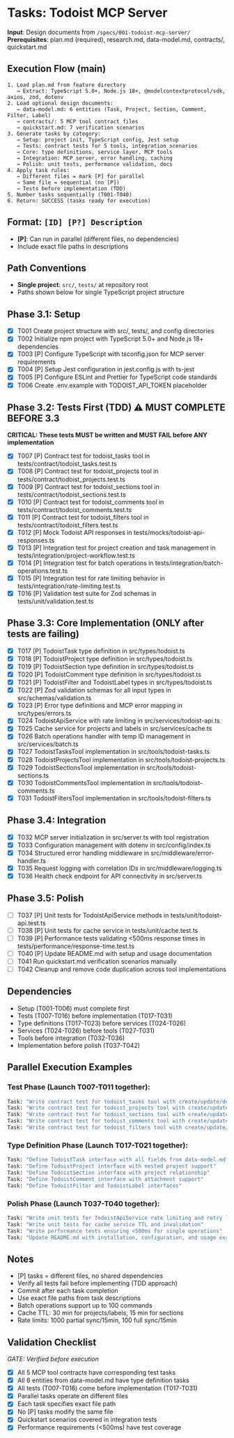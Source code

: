 # Tasks: Todoist MCP Server

**Input**: Design documents from `/specs/001-todoist-mcp-server/`
**Prerequisites**: plan.md (required), research.md, data-model.md, contracts/, quickstart.md

## Execution Flow (main)
```
1. Load plan.md from feature directory
   → Extract: TypeScript 5.0+, Node.js 18+, @modelcontextprotocol/sdk, axios, zod, dotenv
2. Load optional design documents:
   → data-model.md: 6 entities (Task, Project, Section, Comment, Filter, Label)
   → contracts/: 5 MCP tool contract files
   → quickstart.md: 7 verification scenarios
3. Generate tasks by category:
   → Setup: project init, TypeScript config, Jest setup
   → Tests: contract tests for 5 tools, integration scenarios
   → Core: type definitions, service layer, MCP tools
   → Integration: MCP server, error handling, caching
   → Polish: unit tests, performance validation, docs
4. Apply task rules:
   → Different files = mark [P] for parallel
   → Same file = sequential (no [P])
   → Tests before implementation (TDD)
5. Number tasks sequentially (T001-T040)
6. Return: SUCCESS (tasks ready for execution)
```

## Format: `[ID] [P?] Description`
- **[P]**: Can run in parallel (different files, no dependencies)
- Include exact file paths in descriptions

## Path Conventions
- **Single project**: `src/`, `tests/` at repository root
- Paths shown below for single TypeScript project structure

## Phase 3.1: Setup
- [x] T001 Create project structure with src/, tests/, and config directories
- [x] T002 Initialize npm project with TypeScript 5.0+ and Node.js 18+ dependencies
- [x] T003 [P] Configure TypeScript with tsconfig.json for MCP server requirements
- [x] T004 [P] Setup Jest configuration in jest.config.js with ts-jest
- [x] T005 [P] Configure ESLint and Prettier for TypeScript code standards
- [x] T006 Create .env.example with TODOIST_API_TOKEN placeholder

## Phase 3.2: Tests First (TDD) ⚠️ MUST COMPLETE BEFORE 3.3
**CRITICAL: These tests MUST be written and MUST FAIL before ANY implementation**
- [x] T007 [P] Contract test for todoist_tasks tool in tests/contract/todoist_tasks.test.ts
- [x] T008 [P] Contract test for todoist_projects tool in tests/contract/todoist_projects.test.ts
- [x] T009 [P] Contract test for todoist_sections tool in tests/contract/todoist_sections.test.ts
- [x] T010 [P] Contract test for todoist_comments tool in tests/contract/todoist_comments.test.ts
- [x] T011 [P] Contract test for todoist_filters tool in tests/contract/todoist_filters.test.ts
- [x] T012 [P] Mock Todoist API responses in tests/mocks/todoist-api-responses.ts
- [x] T013 [P] Integration test for project creation and task management in tests/integration/project-workflow.test.ts
- [x] T014 [P] Integration test for batch operations in tests/integration/batch-operations.test.ts
- [x] T015 [P] Integration test for rate limiting behavior in tests/integration/rate-limiting.test.ts
- [x] T016 [P] Validation test suite for Zod schemas in tests/unit/validation.test.ts

## Phase 3.3: Core Implementation (ONLY after tests are failing)
- [x] T017 [P] TodoistTask type definition in src/types/todoist.ts
- [x] T018 [P] TodoistProject type definition in src/types/todoist.ts
- [x] T019 [P] TodoistSection type definition in src/types/todoist.ts
- [x] T020 [P] TodoistComment type definition in src/types/todoist.ts
- [x] T021 [P] TodoistFilter and TodoistLabel types in src/types/todoist.ts
- [x] T022 [P] Zod validation schemas for all input types in src/schemas/validation.ts
- [x] T023 [P] Error type definitions and MCP error mapping in src/types/errors.ts
- [x] T024 TodoistApiService with rate limiting in src/services/todoist-api.ts
- [x] T025 Cache service for projects and labels in src/services/cache.ts
- [x] T026 Batch operations handler with temp ID management in src/services/batch.ts
- [x] T027 TodoistTasksTool implementation in src/tools/todoist-tasks.ts
- [x] T028 TodoistProjectsTool implementation in src/tools/todoist-projects.ts
- [x] T029 TodoistSectionsTool implementation in src/tools/todoist-sections.ts
- [x] T030 TodoistCommentsTool implementation in src/tools/todoist-comments.ts
- [x] T031 TodoistFiltersTool implementation in src/tools/todoist-filters.ts

## Phase 3.4: Integration
- [x] T032 MCP server initialization in src/server.ts with tool registration
- [x] T033 Configuration management with dotenv in src/config/index.ts
- [x] T034 Structured error handling middleware in src/middleware/error-handler.ts
- [x] T035 Request logging with correlation IDs in src/middleware/logging.ts
- [x] T036 Health check endpoint for API connectivity in src/server.ts

## Phase 3.5: Polish
- [ ] T037 [P] Unit tests for TodoistApiService methods in tests/unit/todoist-api.test.ts
- [ ] T038 [P] Unit tests for cache service in tests/unit/cache.test.ts
- [ ] T039 [P] Performance tests validating <500ms response times in tests/performance/response-time.test.ts
- [ ] T040 [P] Update README.md with setup and usage documentation
- [ ] T041 Run quickstart.md verification scenarios manually
- [ ] T042 Cleanup and remove code duplication across tool implementations

## Dependencies
- Setup (T001-T006) must complete first
- Tests (T007-T016) before implementation (T017-T031)
- Type definitions (T017-T023) before services (T024-T026)
- Services (T024-T026) before tools (T027-T031)
- Tools before integration (T032-T036)
- Implementation before polish (T037-T042)

## Parallel Execution Examples

### Test Phase (Launch T007-T011 together):
```bash
Task: "Write contract test for todoist_tasks tool with create/update/delete/list/complete actions"
Task: "Write contract test for todoist_projects tool with create/update/delete/list/archive actions"
Task: "Write contract test for todoist_sections tool with create/update/delete/list/reorder actions"
Task: "Write contract test for todoist_comments tool with create/update/delete/list actions"
Task: "Write contract test for todoist_filters tool with create/update/delete/list/query actions"
```

### Type Definition Phase (Launch T017-T021 together):
```bash
Task: "Define TodoistTask interface with all fields from data-model.md"
Task: "Define TodoistProject interface with nested project support"
Task: "Define TodoistSection interface with project relationship"
Task: "Define TodoistComment interface with attachment support"
Task: "Define TodoistFilter and TodoistLabel interfaces"
```

### Polish Phase (Launch T037-T040 together):
```bash
Task: "Write unit tests for TodoistApiService rate limiting and retry logic"
Task: "Write unit tests for cache service TTL and invalidation"
Task: "Write performance tests ensuring <500ms for single operations"
Task: "Update README.md with installation, configuration, and usage examples"
```

## Notes
- [P] tasks = different files, no shared dependencies
- Verify all tests fail before implementing (TDD approach)
- Commit after each task completion
- Use exact file paths from task descriptions
- Batch operations support up to 100 commands
- Cache TTL: 30 min for projects/labels, 15 min for sections
- Rate limits: 1000 partial sync/15min, 100 full sync/15min

## Validation Checklist
*GATE: Verified before execution*

- [x] All 5 MCP tool contracts have corresponding test tasks
- [x] All 6 entities from data-model.md have type definition tasks
- [x] All tests (T007-T016) come before implementation (T017-T031)
- [x] Parallel tasks operate on different files
- [x] Each task specifies exact file path
- [x] No [P] tasks modify the same file
- [x] Quickstart scenarios covered in integration tests
- [x] Performance requirements (<500ms) have test coverage